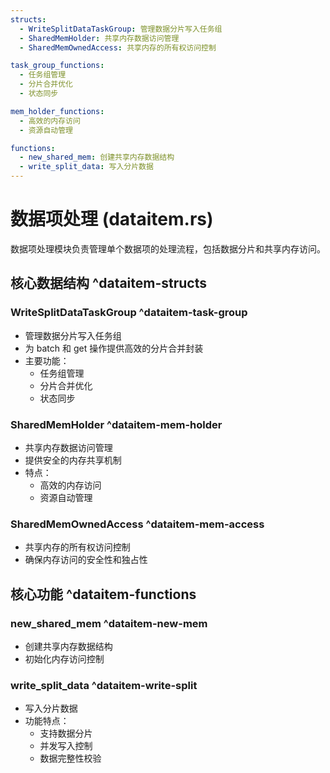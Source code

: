 ```yaml
---
structs:
  - WriteSplitDataTaskGroup: 管理数据分片写入任务组
  - SharedMemHolder: 共享内存数据访问管理
  - SharedMemOwnedAccess: 共享内存的所有权访问控制

task_group_functions:
  - 任务组管理
  - 分片合并优化
  - 状态同步

mem_holder_functions:
  - 高效的内存访问
  - 资源自动管理

functions:
  - new_shared_mem: 创建共享内存数据结构
  - write_split_data: 写入分片数据
---
```


# 数据项处理 (dataitem.rs)

数据项处理模块负责管理单个数据项的处理流程，包括数据分片和共享内存访问。

## 核心数据结构 ^dataitem-structs

### WriteSplitDataTaskGroup ^dataitem-task-group
- 管理数据分片写入任务组
- 为 batch 和 get 操作提供高效的分片合并封装
- 主要功能：
  - 任务组管理
  - 分片合并优化
  - 状态同步

### SharedMemHolder ^dataitem-mem-holder
- 共享内存数据访问管理
- 提供安全的内存共享机制
- 特点：
  - 高效的内存访问
  - 资源自动管理

### SharedMemOwnedAccess ^dataitem-mem-access
- 共享内存的所有权访问控制
- 确保内存访问的安全性和独占性

## 核心功能 ^dataitem-functions

### new_shared_mem ^dataitem-new-mem
- 创建共享内存数据结构
- 初始化内存访问控制

### write_split_data ^dataitem-write-split
- 写入分片数据
- 功能特点：
  - 支持数据分片
  - 并发写入控制
  - 数据完整性校验
